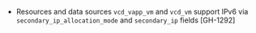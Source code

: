 * Resources and data sources `vcd_vapp_vm` and `vcd_vm` support IPv6 via `secondary_ip_allocation_mode`
  and `secondary_ip` fields [GH-1292]
